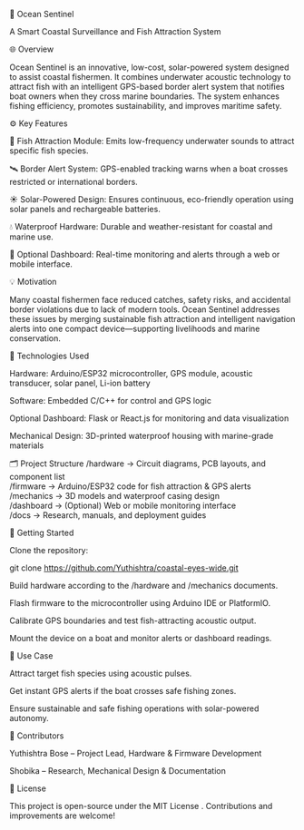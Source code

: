 🌊 Ocean Sentinel

A Smart Coastal Surveillance and Fish Attraction System

🌐 Overview

Ocean Sentinel is an innovative, low-cost, solar-powered system designed to assist coastal fishermen. It combines underwater acoustic technology to attract fish with an intelligent GPS-based border alert system that notifies boat owners when they cross marine boundaries. The system enhances fishing efficiency, promotes sustainability, and improves maritime safety.

⚙️ Key Features

🎣 Fish Attraction Module: Emits low-frequency underwater sounds to attract specific fish species.

🛰️ Border Alert System: GPS-enabled tracking warns when a boat crosses restricted or international borders.

☀️ Solar-Powered Design: Ensures continuous, eco-friendly operation using solar panels and rechargeable batteries.

💧 Waterproof Hardware: Durable and weather-resistant for coastal and marine use.

📡 Optional Dashboard: Real-time monitoring and alerts through a web or mobile interface.

💡 Motivation

Many coastal fishermen face reduced catches, safety risks, and accidental border violations due to lack of modern tools. Ocean Sentinel addresses these issues by merging sustainable fish attraction and intelligent navigation alerts into one compact device—supporting livelihoods and marine conservation.

🧰 Technologies Used

Hardware: Arduino/ESP32 microcontroller, GPS module, acoustic transducer, solar panel, Li-ion battery

Software: Embedded C/C++ for control and GPS logic

Optional Dashboard: Flask or React.js for monitoring and data visualization

Mechanical Design: 3D-printed waterproof housing with marine-grade materials

🗂️ Project Structure
/hardware      → Circuit diagrams, PCB layouts, and component list  
/firmware      → Arduino/ESP32 code for fish attraction & GPS alerts  
/mechanics     → 3D models and waterproof casing design  
/dashboard     → (Optional) Web or mobile monitoring interface  
/docs          → Research, manuals, and deployment guides  

🚀 Getting Started

Clone the repository:

git clone https://github.com/Yuthishtra/coastal-eyes-wide.git


Build hardware according to the /hardware and /mechanics documents.

Flash firmware to the microcontroller using Arduino IDE or PlatformIO.

Calibrate GPS boundaries and test fish-attracting acoustic output.

Mount the device on a boat and monitor alerts or dashboard readings.

🧭 Use Case

Attract target fish species using acoustic pulses.

Get instant GPS alerts if the boat crosses safe fishing zones.

Ensure sustainable and safe fishing operations with solar-powered autonomy.

👥 Contributors

Yuthishtra Bose – Project Lead, Hardware & Firmware Development

Shobika – Research, Mechanical Design & Documentation

📜 License

This project is open-source under the MIT License
. Contributions and improvements are welcome!
